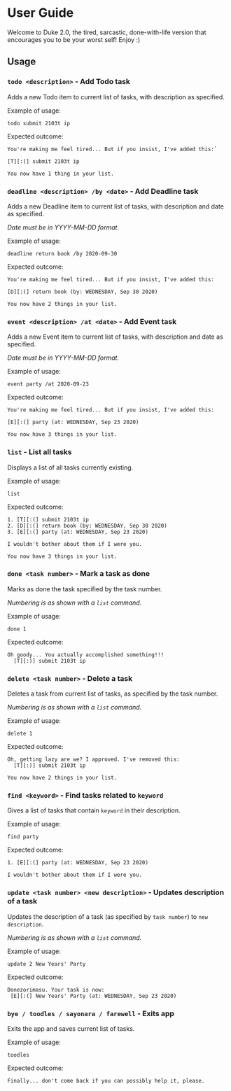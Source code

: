 # User Guide

Welcome to Duke 2.0, the tired, sarcastic, done-with-life version that encourages you to be your worst self! Enjoy :)

## Usage

### `todo <description>` - Add Todo task

Adds a new Todo item to current list of tasks, with description as specified.

Example of usage: 

`todo submit 2103t ip`

Expected outcome:

```
You're making me feel tired... But if you insist, I've added this:`

[T][:(] submit 2103t ip

You now have 1 thing in your list.
```

### `deadline <description> /by <date>` - Add Deadline task

Adds a new Deadline item to current list of tasks, with description and date as specified.

*Date must be in YYYY-MM-DD format.*

Example of usage: 

`deadline return book /by 2020-09-30`

Expected outcome:

```
You're making me feel tired... But if you insist, I've added this:

[D][:(] return book (by: WEDNESDAY, Sep 30 2020)

You now have 2 things in your list.
```

### `event <description> /at <date>` - Add Event task

Adds a new Event item to current list of tasks, with description and date as specified.

*Date must be in YYYY-MM-DD format.*

Example of usage: 

`event party /at 2020-09-23`

Expected outcome:

```
You're making me feel tired... But if you insist, I've added this:

[E][:(] party (at: WEDNESDAY, Sep 23 2020)

You now have 3 things in your list.
```
### `list` - List all tasks

Displays a list of all tasks currently existing.

Example of usage: 

`list`

Expected outcome:

```
1. [T][:(] submit 2103t ip
2. [D][:(] return book (by: WEDNESDAY, Sep 30 2020)
3. [E][:(] party (at: WEDNESDAY, Sep 23 2020)

I wouldn't bother about them if I were you.

You now have 3 things in your list.
```
### `done <task number>` - Mark a task as done

Marks as done the task specified by the task number.

*Numbering is as shown with a `list` command.*

Example of usage: 

`done 1`

Expected outcome:

```
Oh goody... You actually accomplished something!!!
  [T][:)] submit 2103t ip
```

### `delete <task number>` - Delete a task

Deletes a task from current list of tasks, as specified by the task number.

*Numbering is as shown with a `list` command.*

Example of usage: 

`delete 1`

Expected outcome:

```
Oh, getting lazy are we? I approved. I've removed this:
  [T][:)] submit 2103t ip

You now have 2 things in your list.
```
### `find <keyword>` - Find tasks related to `keyword`

Gives a list of tasks that contain `keyword` in their description.

Example of usage: 

`find party`

Expected outcome:

```
1. [E][:(] party (at: WEDNESDAY, Sep 23 2020)

I wouldn't bother about them if I were you.
```
### `update <task number> <new description>` - Updates description of a task

Updates the description of a task (as specified by `task number`) to `new description`.

*Numbering is as shown with a `list` command.*

Example of usage: 

`update 2 New Years' Party`

Expected outcome:

```
Donezorimasu. Your task is now:
 [E][:(] New Years' Party (at: WEDNESDAY, Sep 23 2020)
```
### `bye / toodles / sayonara / farewell` - Exits app

Exits the app and saves current list of tasks.

Example of usage: 

`toodles`

Expected outcome:

```
Finally... don't come back if you can possibly help it, please.
```
